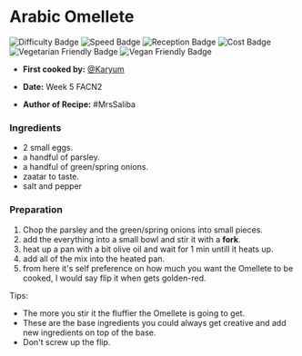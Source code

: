# Arabic Omellete

![Difficulty Badge](https://img.shields.io/badge/Difficulty-10%25-brightgreen.svg)
![Speed Badge](https://img.shields.io/badge/Speed-10min-brightgreen.svg)
![Reception Badge](https://img.shields.io/badge/Reception-Very%20Positive-brightgreen.svg)
![Cost Badge](https://img.shields.io/badge/Cost-Very%20Cheap-brightgreen.svg)
![Vegetarian Friendly Badge](https://img.shields.io/badge/Vegetarian-True-brightgreen.svg)
![Vegan Friendly Badge](https://img.shields.io/badge/Vegan-False-red.svg)

+ **First cooked by:**
[@Karyum](https://github.com/karyum)

+ **Date:** Week 5 FACN2
+ **Author of Recipe:**
#MrsSaliba

### Ingredients
- 2 small eggs.
- a handful of parsley.
- a handful of green/spring onions.
- zaatar to taste.
- salt and pepper

### Preparation

1. Chop the parsley and the green/spring onions into small pieces.
2. add the everything into a small bowl and stir it with a **fork**.
3. heat up a pan with a bit olive oil and wait for 1 min untill it heats up.
4. add all of the mix into the heated pan.
5. from here it's self preference on how much you want the Omellete to be cooked, I would say flip it when gets golden-red.

Tips:
- The more you stir it the fluffier the Omellete is going to get.
- These are the base ingredients you could always get creative and add new ingredients on top of the base.
- Don't screw up the flip.
